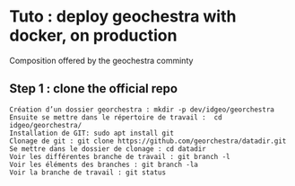 # Tuto : deploy geochestra with docker, on production

Composition offered by the geochestra comminty

##  Step 1 : clone the official repo
```
Création d’un dossier georchestra : mkdir -p dev/idgeo/georchestra
Ensuite se mettre dans le répertoire de travail :  cd idgeo/georchestra/
Installation de GIT: sudo apt install git
Clonage de git : git clone https://github.com/georchestra/datadir.git
Se mettre dans le dossier de clonage : cd datadir
Voir les différentes branche de travail : git branch -l
Voir les éléments des branches : git branch -la
Voir la branche de travail : git status
```